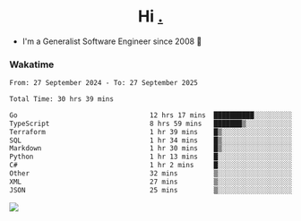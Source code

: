 <h1 align="center">Hi <a href="https://www.hackerrank.com/erasmosaraujo">.</a></h1>
 
- I'm a Generalist Software Engineer  since 2008 🚀
<!--  
<p align="left">
  <a href="https://github.com/erasmosoares/github-readme-stats">
    <img
      align="center"
      src="https://github-readme-stats.vercel.app/api/top-langs/?username=erasmosoares&theme=radical&layout=compact"
    />
  </a>
  <a href="https://github.com/erasmosoares/github-readme-stats">
    [![Harlok's WakaTime stats](https://github-readme-stats.vercel.app/api/wakatime?username=ffflabs)](https://github.com/anuraghazra/github-readme-stats)
  </a>
</p>

<!--
 ### Repo 
 
<p align="left">
 <a href="https://github.com/erasmosoares/github-readme-stats">
    <img
      align="center"
      height="165"
      src="https://github-readme-stats.vercel.app/api/pin?username=erasmosoares&repo=sample-node&title_color=fff&icon_color=f9f9f9&text_color=9f9f9f&bg_color=151515"
    />
  </a>
  <a href="https://github.com/erasmosoares/github-readme-stats">
    <img
      align="center"
      height="165"
      src="https://github-readme-stats.vercel.app/api/pin?username=erasmosoares&repo=sample-node&title_color=fff&icon_color=f9f9f9&text_color=9f9f9f&bg_color=151515"
    />
  </a>
</p>
-->

 ### Wakatime 

<!--START_SECTION:waka-->

```txt
From: 27 September 2024 - To: 27 September 2025

Total Time: 30 hrs 39 mins

Go                                 12 hrs 17 mins  ██████████░░░░░░░░░░░░░░░   39.41 %
TypeScript                         8 hrs 59 mins   ███████▒░░░░░░░░░░░░░░░░░   28.84 %
Terraform                          1 hr 39 mins    █▒░░░░░░░░░░░░░░░░░░░░░░░   05.34 %
SQL                                1 hr 34 mins    █▒░░░░░░░░░░░░░░░░░░░░░░░   05.07 %
Markdown                           1 hr 30 mins    █▒░░░░░░░░░░░░░░░░░░░░░░░   04.83 %
Python                             1 hr 13 mins    █░░░░░░░░░░░░░░░░░░░░░░░░   03.95 %
C#                                 1 hr 2 mins     █░░░░░░░░░░░░░░░░░░░░░░░░   03.35 %
Other                              32 mins         ▒░░░░░░░░░░░░░░░░░░░░░░░░   01.72 %
XML                                27 mins         ▒░░░░░░░░░░░░░░░░░░░░░░░░   01.46 %
JSON                               25 mins         ▒░░░░░░░░░░░░░░░░░░░░░░░░   01.37 %
```

<!--END_SECTION:waka-->

![](https://komarev.com/ghpvc/?username=erasmosoares&color=brightgreen)

